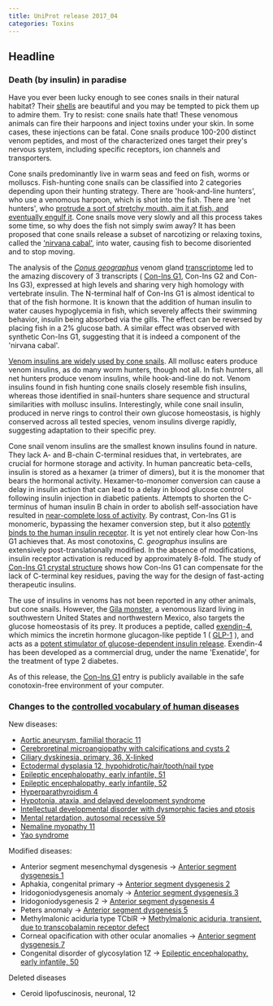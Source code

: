 ```yaml
---
title: UniProt release 2017_04
categories: Toxins
---
```


## Headline

### Death (by insulin) in paradise

Have you ever been lucky enough to see cones snails in their natural habitat? Their [shells](https://en.wikipedia.org/wiki/Cone%5Fsnail#/media/File:Sto%C5%BCki2.jpg) are beautiful and you may be tempted to pick them up to admire them. Try to resist: cone snails hate that! These venomous animals can fire their harpoons and inject toxins under your skin. In some cases, these injections can be fatal. Cone snails produce 100-200 distinct venom peptides, and most of the characterized ones target their prey's nervous system, including specific receptors, ion channels and transporters.

Cone snails predominantly live in warm seas and feed on fish, worms or molluscs. Fish-hunting cone snails can be classified into 2 categories depending upon their hunting strategy. There are 'hook-and-line hunters', who use a venomous harpoon, which is shot into the fish. There are 'net hunters', who [protrude a sort of stretchy mouth, aim it at fish, and eventually engulf it](https://www.youtube.com/watch?v=UHiGuquJmpE). Cone snails move very slowly and all this process takes some time, so why does the fish not simply swim away? It has been proposed that cone snails release a subset of narcotizing or relaxing toxins, called the ['nirvana cabal'](http://www.annualreviews.org/doi/abs/10.1146/annurev.ecolsys.33.010802.150424), into water, causing fish to become disoriented and to stop moving.

The analysis of the [*Conus geographus*](http://www.uniprot.org/taxonomy/6491) venom gland [transcriptome](https://www.ncbi.nlm.nih.gov/pubmed/25605914) led to the amazing discovery of 3 transcripts ( [Con-Ins G1](http://www.uniprot.org/uniprot/A0A0B5AC95), Con-Ins G2 and Con-Ins G3), expressed at high levels and sharing very high homology with vertebrate insulin. The N-terminal half of Con-Ins G1 is almost identical to that of the fish hormone. It is known that the addition of human insulin to water causes hypoglycemia in fish, which severely affects their swimming behavior, insulin being absorbed via the gills. The effect can be reversed by placing fish in a 2% glucose bath. A similar effect was observed with synthetic Con-Ins G1, suggesting that it is indeed a component of the 'nirvana cabal'.

[Venom insulins are widely used by cone snails](https://www.ncbi.nlm.nih.gov/pubmed/27524826). All mollusc eaters produce venom insulins, as do many worm hunters, though not all. In fish hunters, all net hunters produce venom insulins, while hook-and-line do not. Venom insulins found in fish hunting cone snails closely resemble fish insulins, whereas those identified in snail-hunters share sequence and structural similarities with mollusc insulins. Interestingly, while cone snail insulin, produced in nerve rings to control their own glucose homeostasis, is highly conserved across all tested species, venom insulins diverge rapidly, suggesting adaptation to their specific prey.

Cone snail venom insulins are the smallest known insulins found in nature. They lack A- and B-chain C-terminal residues that, in vertebrates, are crucial for hormone storage and activity. In human pancreatic beta-cells, insulin is stored as a hexamer (a trimer of dimers), but it is the monomer that bears the hormonal activity. Hexamer-to-monomer conversion can cause a delay in insulin action that can lead to a delay in blood glucose control following insulin injection in diabetic patients. Attempts to shorten the C-terminus of human insulin B chain in order to abolish self-association have resulted in [near-complete loss of activity](https://www.ncbi.nlm.nih.gov/pubmed/27617429). By contrast, Con-Ins G1 is monomeric, bypassing the hexamer conversion step, but it also [potently binds to the human insulin receptor](https://www.ncbi.nlm.nih.gov/pubmed/27617429). It is yet not entirely clear how Con-Ins G1 achieves that. As most conotoxins, *C. geographus* insulins are extensively post-translationally modified. In the absence of modifications, insulin receptor activation is reduced by approximately 8-fold. The study of [Con-Ins G1 crystal structure](https://www.ncbi.nlm.nih.gov/pubmed/27617429) shows how Con-Ins G1 can compensate for the lack of C-terminal key residues, paving the way for the design of fast-acting therapeutic insulins.

The use of insulins in venoms has not been reported in any other animals, but cone snails. However, the [Gila monster](http://www.uniprot.org/taxonomy/8554), a venomous lizard living in southwestern United States and northwestern Mexico, also targets the glucose homeostasis of its prey. It produces a peptide, called [exendin-4](http://www.uniprot.org/uniprot/P26349), which mimics the incretin hormone glucagon-like peptide 1 ( [GLP-1](http://www.uniprot.org/uniprot/P01275) ), and acts as a [potent stimulator of glucose-dependent insulin release](https://www.ncbi.nlm.nih.gov/pubmed/8405712). Exendin-4 has been developed as a commercial drug, under the name 'Exenatide', for the treatment of type 2 diabetes.

As of this release, the [Con-Ins G1](http://www.uniprot.org/uniprot/A0A0B5AC95) entry is publicly available in the safe conotoxin-free environment of your computer.

### Changes to the [controlled vocabulary of human diseases](http://www.uniprot.org/docs/humdisease)

New diseases:

-   [Aortic aneurysm, familial thoracic 11](http://www.uniprot.org/diseases/DI-04950)
-   [Cerebroretinal microangiopathy with calcifications and cysts 2](http://www.uniprot.org/diseases/DI-04949)
-   [Ciliary dyskinesia, primary, 36, X-linked](http://www.uniprot.org/diseases/DI-04940)
-   [Ectodermal dysplasia 12, hypohidrotic/hair/tooth/nail type](http://www.uniprot.org/diseases/DI-04948)
-   [Epileptic encephalopathy, early infantile, 51](http://www.uniprot.org/diseases/DI-04943)
-   [Epileptic encephalopathy, early infantile, 52](http://www.uniprot.org/diseases/DI-04944)
-   [Hyperparathyroidism 4](http://www.uniprot.org/diseases/DI-04951)
-   [Hypotonia, ataxia, and delayed development syndrome](http://www.uniprot.org/diseases/DI-04945)
-   [Intellectual developmental disorder with dysmorphic facies and ptosis](http://www.uniprot.org/diseases/DI-04946)
-   [Mental retardation, autosomal recessive 59](http://www.uniprot.org/diseases/DI-04942)
-   [Nemaline myopathy 11](http://www.uniprot.org/diseases/DI-04947)
-   [Yao syndrome](http://www.uniprot.org/diseases/DI-04941)

Modified diseases:

-   Anterior segment mesenchymal dysgenesis -&gt; [Anterior segment dysgenesis 1](http://www.uniprot.org/diseases/DI-00123)
-   Aphakia, congenital primary -&gt; [Anterior segment dysgenesis 2](http://www.uniprot.org/diseases/DI-01416)
-   Iridogoniodysgenesis anomaly -&gt; [Anterior segment dysgenesis 3](http://www.uniprot.org/diseases/DI-01832)
-   Iridogoniodysgenesis 2 -&gt; [Anterior segment dysgenesis 4](http://www.uniprot.org/diseases/DI-01833)
-   Peters anomaly -&gt; [Anterior segment dysgenesis 5](http://www.uniprot.org/diseases/DI-02157)
-   Methylmalonic aciduria type TCblR -&gt; [Methylmalonic aciduria, transient, due to transcobalamin receptor defect](http://www.uniprot.org/diseases/DI-02979)
-   Corneal opacification with other ocular anomalies -&gt; [Anterior segment dysgenesis 7](http://www.uniprot.org/diseases/DI-04168)
-   Congenital disorder of glycosylation 1Z -&gt; [Epileptic encephalopathy, early infantile, 50](http://www.uniprot.org/diseases/DI-04479)

Deleted diseases

-   Ceroid lipofuscinosis, neuronal, 12
